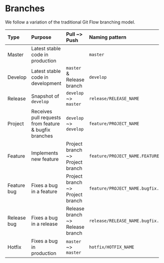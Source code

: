 # Branches

We follow a variation of the traditional Git Flow branching model.

Type | Purpose | Pull ~> Push | Naming pattern | Example
:----|:--------|:-------------|:---------------|:-------
Master | Latest stable code in production |  | `master`
Develop | Latest stable code in development | `master` & Release branch | `develop`
Release | Snapshot of `develop` | `develop` ~> `master` | `release/RELEASE_NAME` | `release/v3.3.0`
Project | Receives pull requests from feature & bugfix branches | `develop` ~> `develop` | `feature/PROJECT_NAME` | `feature/custom-workout`
Feature | Implements new feature | Project branch ~> Project branch | `feature/PROJECT_NAME.FEATURE_NAME` | `feature/custom-workout.search-filters`
Feature bug | Fixes a bug in a feature | Project branch ~> Project branch | `feature/PROJECT_NAME.bugfix.BUGFIX_NAME` | `feature/custom-workout.bugfix.workout-saving`
Release bug | Fixes a bug in a release | Release branch ~> Release branch | `release/RELEASE_NAME.bugfix.BUGFIX_NAME` | `release/v3.3.0.bugfix.workout-saving`
Hotfix | Fixes a bug in production | `master` ~> `master` | `hotfix/HOTFIX_NAME` | `hotfix/workout-saves-endlessly`